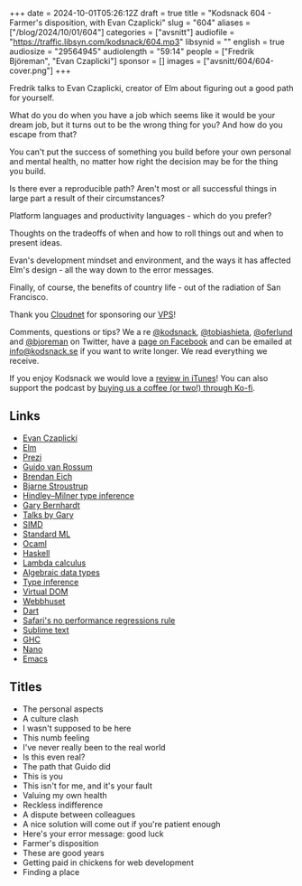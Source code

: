 +++
date = 2024-10-01T05:26:12Z
draft = true
title = "Kodsnack 604 - Farmer's disposition, with Evan Czaplicki"
slug = "604"
aliases = ["/blog/2024/10/01/604"]
categories = ["avsnitt"]
audiofile = "https://traffic.libsyn.com/kodsnack/604.mp3"
libsynid = ""
english = true
audiosize = "29564945"
audiolength = "59:14"
people = ["Fredrik Björeman", "Evan Czaplicki"]
sponsor = []
images = ["avsnitt/604/604-cover.png"]
+++

Fredrik talks to Evan Czaplicki, creator of Elm about figuring out a good path for yourself.

What do you do when you have a job which seems like it would be your dream job, but it turns out to be the wrong thing for you? And how do you escape from that?

You can't put the success of something you build before your own personal and mental health, no matter how right the decision may be for the thing you build.

Is there ever a reproducible path? Aren't most or all successful things in large part a result of their circumstances?

Platform languages and productivity languages - which do you prefer?

Thoughts on the tradeoffs of when and how to roll things out and when to present ideas.

Evan's development mindset and environment, and the ways it has affected Elm's design - all the way down to the error messages.

Finally, of course, the benefits of country life - out of the radiation of San Francisco.

Thank you [Cloudnet](http://www.cloudnet.se) for sponsoring our [VPS](http://en.wikipedia.org/wiki/Virtual_private_server)!

Comments, questions or tips? We a	re [@kodsnack](https://www.twitter.com/kodsnack), [@tobiashieta](https://www.twitter.com/tobiashieta), [@oferlund](https://twitter.com/oferlund) and [@bjoreman](https://www.twitter.com/bjoreman) on Twitter, have a [page on Facebook](https://www.facebook.com/kodsnack) and can be emailed at [info@kodsnack.se](mailto:info@kodsnack.se) if you want to write longer. We read everything we receive.

If you enjoy Kodsnack we would love a [review in iTunes](http://itunes.apple.com/se/podcast/kodsnack/id561631498?l=en)! You can also support the podcast by <a href="https://ko-fi.com/kodsnack" rel="payment">buying us a coffee (or two!) through Ko-fi</a>.

## Links ##
* [Evan Czaplicki](https://github.com/evancz)
* [Elm](https://elm-lang.org/)
* [Prezi](https://prezi.com/)
* [Guido van Rossum](https://en.wikipedia.org/wiki/Guido_van_Rossum)
* [Brendan Eich](https://en.wikipedia.org/wiki/Brendan_Eich)
* [Bjarne Stroustrup ](https://en.wikipedia.org/wiki/Bjarne_Stroustrup)
* [Hindley–Milner type inference](https://en.wikipedia.org/wiki/Hindley%E2%80%93Milner_type_system)
* [Gary Bernhardt](https://www.destroyallsoftware.com/screencasts)
* [Talks by Gary](https://www.youtube.com/results?search_query=Gary+Bernhardt)
* [SIMD](https://en.wikipedia.org/wiki/Single_instruction,_multiple_data)
* [Standard ML](https://en.wikipedia.org/wiki/Standard_ML)
* [Ocaml](https://en.wikipedia.org/wiki/OCaml)
* [Haskell](https://en.wikipedia.org/wiki/Haskell)
* [Lambda calculus](https://en.wikipedia.org/wiki/Lambda_calculus)
* [Algebraic data types](https://en.wikipedia.org/wiki/Algebraic_data_type)
* [Type inference](https://en.wikipedia.org/wiki/Type_inference)
* [Virtual DOM](https://en.wikipedia.org/wiki/Virtual_DOM)
* [Webbhuset](https://webbhuset.se/)
* [Dart](https://en.wikipedia.org/wiki/Dart_%28programming_language%29)
* [Safari's no performance regressions rule](https://webkit.org/performance/)
* [Sublime text](https://www.sublimetext.com/)
* [GHC](https://en.wikipedia.org/wiki/Glasgow_Haskell_Compiler)
* [Nano](https://en.wikipedia.org/wiki/GNU_nano)
* [Emacs](https://en.wikipedia.org/wiki/Emacs)

## Titles ##
* The personal aspects
* A culture clash
* I wasn't supposed to be here
* This numb feeling
* I've never really been to the real world 
* Is this even real?
* The path that Guido did
* This is you
* This isn't for me, and it's your fault
* Valuing my own health
* Reckless indifference
* A dispute between colleagues
* A nice solution will come out if you're patient enough
* Here's your error message: good luck
* Farmer's disposition
* These are good years
* Getting paid in chickens for web development
* Finding a place